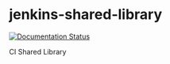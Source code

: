 # jenkins-shared-library

[![Documentation Status](https://readthedocs.org/projects/jenkins-shared-library/badge/?version=latest)](https://jenkins-shared-library.readthedocs.io/en/latest/?badge=latest)

CI Shared Library
